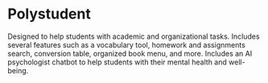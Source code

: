 # Polystudent
Designed to help students with academic and organizational tasks. Includes several features such as a vocabulary tool, homework and assignments search, conversion table, organized book menu, and more. Includes an AI psychologist chatbot to help students with their mental health and well-being.
